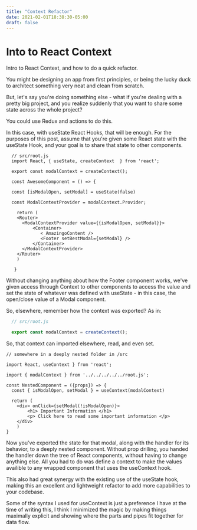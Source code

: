 ```yaml
---
title: "Context Refactor"
date: 2021-02-01T18:38:30-05:00
draft: false
---
```


# Into to React Context

Intro to React Context, and how to do a quick refactor.

You might be designing an app from first principles, or being the lucky duck to architect something very neat and clean from scratch.

But, let's say you're doing something else - what if you're dealing with a pretty big project, and you realize suddenly that you want to share some state across the whole project?

You could use Redux and actions to do this.

In this case, with useState React Hooks, that will be enough. For the purposes of this post, assume that you're given some React state with the useState Hook, and your goal is to share that state to other components.

```react
  // src/root.js
  import React, { useState, createContext  } from 'react'; 

  export const modalContext = createContext();

  const AwesomeComponent = () => {

  const [isModalOpen, setModal] = useState(false)

  const ModalContextProvider = modalContext.Provider;

    return (
    <Router>
      <ModalContextProvider value={{isModalOpen, setModal}}>
          <Container>
             < AmazingoContent />
             <Footer setBestModal={setModal} />
          </Container>
      </ModalContextProvider>
    </Router>
    )

   }
```

Without changing anything about how the Footer component works, we've given access through Context to other components to access the value and set the state of whatever was defined with useState - in this case, the open/close value of a Modal component.

So, elsewhere, remember how the context was exported? As in:

```javascript
  // src/root.js

  export const modalContext = createContext();

```

So, that context can imported elsewhere, read, and even set.

```react
// somewhere in a deeply nested folder in /src

import React, useContext } from 'react';

import { modalContext } from '../../../../../root.js';

const NestedComponent = ({props}) => {
  const { isModalOpen, setModal } = useContext(modalContext)
  
  return (
    <div> onClick={setModal(!isModalOpen)}>
        <h1> Important Information </h1>
        <p> Click here to read some important information </p>
    </div>
    )
}

```

Now you've exported the state for that modal, along with the handler for its behavior, to a deeply nested component. Without prop drilling, you handed the handler down the tree of React components, without having to change anything else. All you had to do was define a context to make the values availible to any wrapped component that uses the useContext hook.

This also had great synergy with the existing use of the useState hook, making this an excellent and lightweight refactor to add more capabilities to your codebase.

Some of the syntax I used for useContext is just a preference I have at the time of writing this, I think I minimized the magic by making things maximally explicit and showing where the parts and pipes fit together for data flow.
